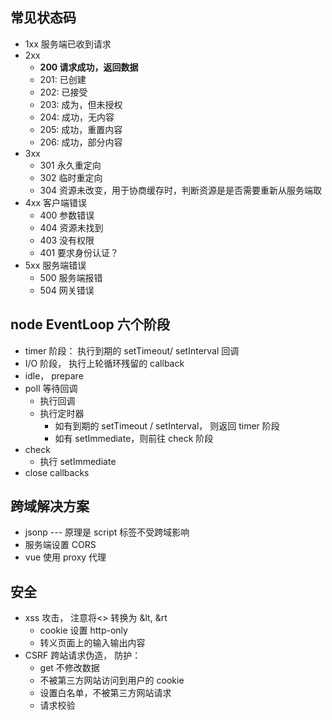 ## 常见状态码

- 1xx 服务端已收到请求
- 2xx
  - **200 请求成功，返回数据**
  - 201: 已创建
  - 202: 已接受
  - 203: 成为，但未授权
  - 204: 成功，无内容
  - 205: 成功，重置内容
  - 206: 成功，部分内容
- 3xx
  - 301 永久重定向
  - 302 临时重定向
  - 304 资源未改变，用于协商缓存时，判断资源是是否需要重新从服务端取
- 4xx 客户端错误
  - 400 参数错误
  - 404 资源未找到
  - 403 没有权限
  - 401 要求身份认证？
- 5xx 服务端错误
  - 500 服务端报错
  - 504 网关错误

## node EventLoop 六个阶段

- timer 阶段： 执行到期的 setTimeout/ setInterval 回调
- I/O 阶段， 执行上轮循环残留的 callback
- idle， prepare
- poll 等待回调
  - 执行回调
  - 执行定时器
    - 如有到期的 setTimeout / setInterval， 则返回 timer 阶段
    - 如有 setImmediate，则前往 check 阶段
- check
  - 执行 setImmediate
- close callbacks

## 跨域解决方案

- jsonp --- 原理是 script 标签不受跨域影响
- 服务端设置 CORS
- vue 使用 proxy 代理

## 安全

- xss 攻击， 注意将<> 转换为 &lt, &rt
  - cookie 设置 http-only
  - 转义页面上的输入输出内容
- CSRF 跨站请求伪造， 防护：
  - get 不修改数据
  - 不被第三方网站访问到用户的 cookie
  - 设置白名单，不被第三方网站请求
  - 请求校验

